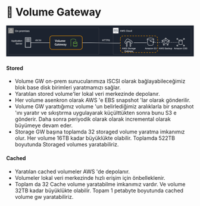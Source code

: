 # 💽 Volume Gateway

![](../.gitbook/assets/volume-gateway-diagram.eedd58ab3fb8a5dcae088622b5c1595dac21a04b.png)

#### Stored

* Volume GW on-prem sunucularımıza ISCSI olarak bağlayabileceğimiz blok base disk birimleri yaratmamızı sağlar.&#x20;
* Yaratılan stored volume'ler lokal veri merkezinde depolanır.&#x20;
* Her volume asenkron olarak AWS 'e EBS snapshot 'lar olarak gönderilir.
* Volume GW yarattığımız volume 'un belirlediğimiz aralıklarla bir snapshot 'ını yaratır ve sıkıştırma uygulayarak küçülttükten sonra bunu S3 e gönderir. Daha sonra periyodik olarak olarak incremental olarak büyümeye devam eder.&#x20;
* Storage GW başına toplamda 32 storaged volume yaratma imkanımız olur. Her volume 16TB kadar büyüklükte olabilir. Toplamda 522TB boyutunda Storaged volumes yaratabiliriz.

#### Cached

* Yaratılan cached volumeler AWS 'de depolanır.
* Volumeler lokal veri merkezinde hızlı erişim için önbelleklenir.
* Toplam da 32 Cache volume yaratabilme imkanımız vardır. Ve volume 32TB kadar büyüklükte olabilir. Topam 1 petabyte boyutunda cached volume gw yaratabiliriz.

